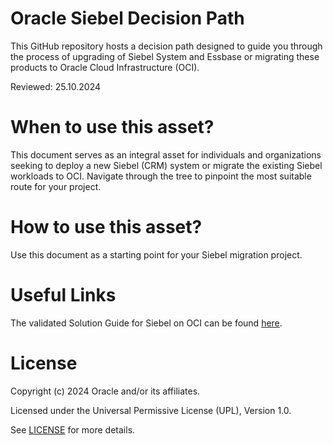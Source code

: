 # Oracle Siebel Decision Path

This GitHub repository hosts a decision path designed to guide you through the process of upgrading of Siebel System and Essbase or migrating these products to Oracle Cloud Infrastructure (OCI).

Reviewed: 25.10.2024

# When to use this asset?

This document serves as an integral asset for individuals and organizations seeking to deploy a new Siebel (CRM) system or migrate the existing Siebel workloads to OCI. Navigate through the tree to pinpoint the most suitable route for your project.

# How to use this asset?

Use this document as a starting point for your Siebel migration project.

# Useful Links
The validated Solution Guide for Siebel on OCI can be found [here](https://www.oracle.com/a/ocom/docs/cloud/siebel-crm-on-oci-validated-solution-guide.pdf).

# License

Copyright (c) 2024 Oracle and/or its affiliates.

Licensed under the Universal Permissive License (UPL), Version 1.0.

See [LICENSE](https://github.com/oracle-devrel/technology-engineering/blob/main/LICENSE) for more details.
